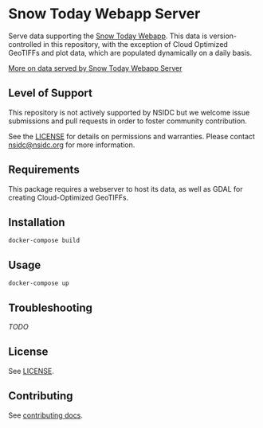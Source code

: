 # Snow Today Webapp Server

Serve data supporting the [Snow Today
Webapp](https://github.com/nsidc/snow-today-webapp). This data is version-controlled in
this repository, with the exception of Cloud Optimized GeoTIFFs and plot data, which are
populated dynamically on a daily basis.

[More on data served by Snow Today Webapp Server](doc/data.md)


## Level of Support

This repository is not actively supported by NSIDC but we welcome issue submissions and
pull requests in order to foster community contribution.

See the [LICENSE](LICENSE) for details on permissions and warranties. Please contact
nsidc@nsidc.org for more information.


## Requirements

This package requires a webserver to host its data, as well as GDAL for
creating Cloud-Optimized GeoTIFFs.


## Installation

```
docker-compose build
```


## Usage

```
docker-compose up
```


## Troubleshooting

*TODO*


## License

See [LICENSE](LICENSE).


## Contributing

See [contributing docs](doc/contributing.md).
